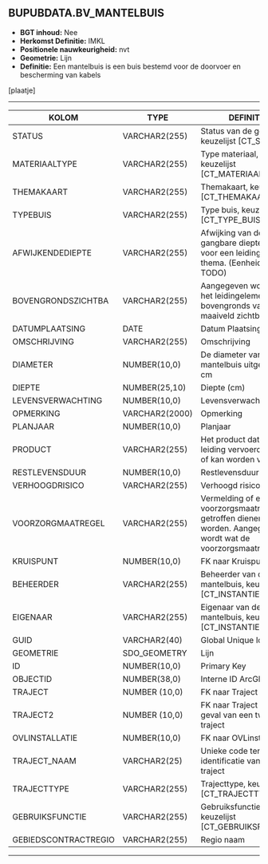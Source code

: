 ﻿## BUPUBDATA.BV_MANTELBUIS


* __BGT inhoud:__ Nee
* __Herkomst Definitie:__ IMKL
* __Positionele nauwkeurigheid:__ nvt
* __Geometrie:__ Lijn
* __Definitie:__ Een mantelbuis is een buis bestemd voor de doorvoer en bescherming van kabels

[plaatje]

***

|KOLOM                           	|TYPE          	|DEFINITIE|
|------                          	|----          	|-----    |
|STATUS                          	|VARCHAR2(255) 	|Status van de gegevens, keuzelijst [CT_STATUS]|
|MATERIAALTYPE                   	|VARCHAR2(255)  |Type materiaal, keuzelijst [CT_MATERIAALTYPE]|
|THEMAKAART                      	|VARCHAR2(255) 	|Themakaart, keuzelijst [CT_THEMAKAART]|
|TYPEBUIS                        	|VARCHAR2(255) 	|Type buis, keuzelijst [CT_TYPE_BUIS]|
|AFWIJKENDEDIEPTE                	|VARCHAR2(255) 	|Afwijking van de gangbare dieptelegging voor een leiding van dit thema. (Eenheid cm? TODO)|
|BOVENGRONDSZICHTBA              	|VARCHAR2(255) 	|Aangegeven wordt of het leidingelement bovengronds vanaf het maaiveld zichtbaar is.|
|DATUMPLAATSING                  	|DATE          	|Datum Plaatsing|
|OMSCHRIJVING                    	|VARCHAR2(255) 	|Omschrijving|
|DIAMETER                        	|NUMBER(10,0)  	|De diameter van de mantelbuis uitgedrukt in cm|
|DIEPTE                          	|NUMBER(25,10) 	|Diepte (cm)|
|LEVENSVERWACHTING               	|NUMBER(10,0)  	|Levensverwachting|
|OPMERKING                       	|VARCHAR2(2000)	|Opmerking|
|PLANJAAR                        	|NUMBER(10,0)  	|Planjaar|
|PRODUCT                         	|VARCHAR2(255) 	|Het product dat door de leiding vervoerd wordt of kan worden vervoerd|
|RESTLEVENSDUUR                  	|NUMBER(10,0)  	|Restlevensduur|
|VERHOOGDRISICO                  	|VARCHAR2(255) 	|Verhoogd risico j/n|
|VOORZORGMAATREGEL               	|VARCHAR2(255) 	|Vermelding of er voorzorgsmaatregelen getroffen dienen te worden. Aangegeven wordt wat de voorzorgsmaatregel is|
|KRUISPUNT                       	|NUMBER(10,0)  	|FK naar Kruispunt|
|BEHEERDER                       	|VARCHAR2(255) 	|Beheerder van de mantelbuis, keuzelijst [CT_INSTANTIE]|
|EIGENAAR                        	|VARCHAR2(255) 	|Eigenaar van de mantelbuis, keuzelijst [CT_INSTANTIE]|
|GUID                            	|VARCHAR2(40)  	|Global Unique Identifier|
|GEOMETRIE                       	|SDO_GEOMETRY  	|Lijn|
|ID                              	|NUMBER(10,0)  	|Primary Key|
|OBJECTID                        	|NUMBER(38,0)   |Interne ID ArcGIS|
|TRAJECT							|NUMBER (10,0)	|FK naar Traject|
|TRAJECT2							|NUMBER (10,0)	|FK naar Traject in het geval van een tweede traject|
|OVLINSTALLATIE                  	|NUMBER(10,0)  	|FK naar OVLinstallatie|
|TRAJECT_NAAM                    	|VARCHAR2(25)  	|Unieke code ter identificatie van een traject|
|TRAJECTTYPE                     	|VARCHAR2(255)	|Trajecttype, keuzelijst [CT_TRAJECTTYPE]|
|GEBRUIKSFUNCTIE					|VARCHAR2(255)	|Gebruiksfunctie, keuzelijst [CT_GEBRUIKSFUNCTIE]|
|GEBIEDSCONTRACTREGIO            	|VARCHAR2(255)  |Regio naam|
    

***